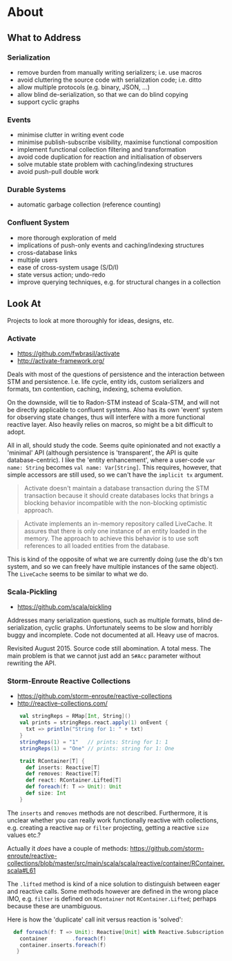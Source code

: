 # About

## What to Address

### Serialization

- remove burden from manually writing serializers; i.e. use macros
- avoid cluttering the source code with serialization code; i.e. ditto
- allow multiple protocols (e.g. binary, JSON, ...)
- allow blind de-serialization, so that we can do blind copying
- support cyclic graphs

### Events

- minimise clutter in writing event code
- minimise publish-subscribe visibility, maximise functional composition
- implement functional collection filtering and transformation
- avoid code duplication for reaction and initialisation of observers
- solve mutable state problem with caching/indexing structures
- avoid push-pull double work

### Durable Systems

- automatic garbage collection (reference counting)

### Confluent System

- more thorough exploration of meld
- implications of push-only events and caching/indexing structures
- cross-database links
- multiple users
- ease of cross-system usage (S/D/I)
- state versus action; undo-redo
- improve querying techniques, e.g. for structural changes in a collection

## Look At

Projects to look at more thoroughly for ideas, designs, etc.

### Activate

- https://github.com/fwbrasil/activate
- http://activate-framework.org/

Deals with most of the questions of persistence and the interaction between STM and persistence. I.e. life cycle,
entity ids, custom serializers and formats, txn contention, caching, indexing, schema evolution.

On the downside, will tie to Radon-STM instead of Scala-STM, and will not be directly applicable to confluent
systems. Also has its own 'event' system for observing state changes, thus will interfere with a more functional
reactive layer. Also heavily relies on macros, so might be a bit difficult to adopt.

All in all, should study the code. Seems quite opinionated and not exactly a 'minimal' API (although
persistence is 'transparent', the API is quite database-centric). I like the 'entity enhancement', where
a user-code `var name: String` becomes `val name: Var[String]`. This requires, however, that simple
accessors are still used, so we can't have the `implicit tx` argument.

> Activate doesn't maintain a database transaction during the STM transaction because it should create databases
> locks that brings a blocking behavior incompatible with the non-blocking optimistic approach.

> Activate implements an in-memory repository called LiveCache. It assures that there is only one instance of an
> entity loaded in the memory. The approach to achieve this behavior is to use soft references to all loaded
> entities from the database.

This is kind of the opposite of what we are currently doing (use the db's txn system, and so we can freely
have multiple instances of the same object). The `LiveCache` seems to be similar to what we do.

### Scala-Pickling

- https://github.com/scala/pickling

Addresses many serialization questions, such as multiple formats, blind de-serialization, cyclic graphs.
Unfortunately seems to be slow and horribly buggy and incomplete. Code not documented at all. Heavy use of macros.

Revisited August 2015. Source code still abomination. A total mess. The main problem is that we cannot just
add an `S#Acc` parameter without rewriting the API.

### Storm-Enroute Reactive Collections

- https://github.com/storm-enroute/reactive-collections
- http://reactive-collections.com/

```scala
    val stringReps = RMap[Int, String]()
    val prints = stringReps.react.apply(1) onEvent {
      txt => println("String for 1: " + txt)
    }
    stringReps(1) = "1"   // prints: String for 1: 1
    stringReps(1) = "One" // prints: string for 1: One
```

```scala
    trait RContainer[T] {
      def inserts: Reactive[T]
      def removes: Reactive[T]
      def react: RContainer.Lifted[T]
      def foreach(f: T => Unit): Unit
      def size: Int
    }
```

The `inserts` and `removes` methods are not described. Furthermore, it is unclear whether you can really
work functionally reactive with collections, e.g. creating a reactive `map` or `filter` projecting,
getting a reactive `size` values etc.?

Actually it _does_ have a couple of methods:
https://github.com/storm-enroute/reactive-collections/blob/master/src/main/scala/scala/reactive/container/RContainer.scala#L61

The `.lifted` method is kind of a nice solution to distinguish between eager and reactive calls. Some
methods however are defined in the wrong place IMO, e.g. `filter` is defined on `RContainer` not
`RContainer.Lifted`; perhaps because these are unambiguous.

Here is how the 'duplicate' call init versus reaction is 'solved':

```scala
  def foreach(f: T => Unit): Reactive[Unit] with Reactive.Subscription = {
    container        .foreach(f)
    container.inserts.foreach(f)
   }
```
